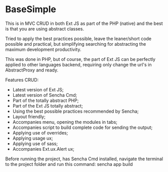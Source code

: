 BaseSimple
==========
This is in MVC CRUD in both Ext JS as part of the PHP (native) and the best is that you are using abstract classes.

Tried to apply the best practices possible, leave the leaner/short code possible and practical, but simplifying searching for abstracting the maximum development productivity.

This was done in PHP, but of course, the part of Ext JS can be perfectly applied to other languages ​​backend, requiring only change the url's in AbstractProxy and ready.

Features CRUD:

- Latest version of Ext JS;
- Latest version of Sencha Cmd;
- Part of the totally abstract PHP;
- Part of the Ext JS totally abstract;
- Using the best possible practices recommended by Sencha;
- Layout friendly;
- Accompanies menu, opening the modules in tabs;
- Accompanies script to build complete code for sending the output;
- Applying use of overrides;
- Applying usage ux;
- Applying use of sass;
- Accompanies Ext.ux.Alert ux;

Before running the project, has Sencha Cmd installed, navigate the terminal to the project folder and run this command: sencha app build